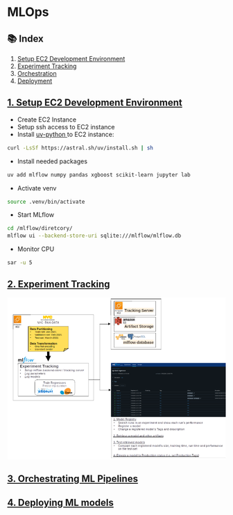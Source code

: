 # MLOps

## 📚 Index

1. [Setup EC2 Development Environment](#01-setup-development-environment)<br>
2. [Experiment Tracking](#02-experiment-tracking)<br>
3. [Orchestration](#03-orchestration)<br>
4. [Deployment](#04-eployment)<br>

## [1. Setup EC2 Development Environment](/week01/) <a name="01-setup-development-environment"></a>
- Create EC2 Instance
- Setup ssh access to EC2 instance
- Install [uv-python ](https://docs.astral.sh/uv/getting-started/installation/) to EC2 instance:
```bash
curl -LsSf https://astral.sh/uv/install.sh | sh
```
- Install needed packages
```bash
uv add mlflow numpy pandas xgboost scikit-learn jupyter lab
```
- Activate venv
```bash
source .venv/bin/activate
```

- Start MLflow
```bash
cd /mlflow/diretcory/
mlflow ui --backend-store-uri sqlite:///mlflow/mlflow.db
```
- Monitor CPU
```bash
sar -u 5
```

## [2. Experiment Tracking](/week02/) <a name="02-experiment-tracking"></a>
![Experiment-TRacking-Visual-Summary](/Visual_Summaries/W2-Experiment-Tracking_v2.png)

## [3. Orchestrating ML Pipelines](/week03/) <a name="03-orchestration"></a>

## [4. Deploying ML models](/week04/) <a name="04-deployment"></a>
